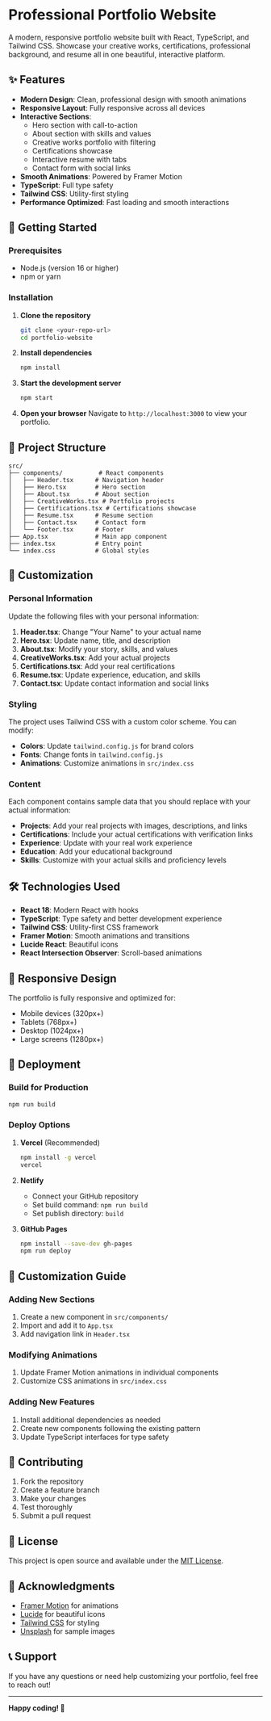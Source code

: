 # Professional Portfolio Website

A modern, responsive portfolio website built with React, TypeScript, and Tailwind CSS. Showcase your creative works, certifications, professional background, and resume all in one beautiful, interactive platform.

## ✨ Features

- **Modern Design**: Clean, professional design with smooth animations
- **Responsive Layout**: Fully responsive across all devices
- **Interactive Sections**: 
  - Hero section with call-to-action
  - About section with skills and values
  - Creative works portfolio with filtering
  - Certifications showcase
  - Interactive resume with tabs
  - Contact form with social links
- **Smooth Animations**: Powered by Framer Motion
- **TypeScript**: Full type safety
- **Tailwind CSS**: Utility-first styling
- **Performance Optimized**: Fast loading and smooth interactions

## 🚀 Getting Started

### Prerequisites

- Node.js (version 16 or higher)
- npm or yarn

### Installation

1. **Clone the repository**
   ```bash
   git clone <your-repo-url>
   cd portfolio-website
   ```

2. **Install dependencies**
   ```bash
   npm install
   ```

3. **Start the development server**
   ```bash
   npm start
   ```

4. **Open your browser**
   Navigate to `http://localhost:3000` to view your portfolio.

## 📁 Project Structure

```
src/
├── components/          # React components
│   ├── Header.tsx      # Navigation header
│   ├── Hero.tsx        # Hero section
│   ├── About.tsx       # About section
│   ├── CreativeWorks.tsx # Portfolio projects
│   ├── Certifications.tsx # Certifications showcase
│   ├── Resume.tsx      # Resume section
│   ├── Contact.tsx     # Contact form
│   └── Footer.tsx      # Footer
├── App.tsx             # Main app component
├── index.tsx           # Entry point
└── index.css           # Global styles
```

## 🎨 Customization

### Personal Information

Update the following files with your personal information:

1. **Header.tsx**: Change "Your Name" to your actual name
2. **Hero.tsx**: Update name, title, and description
3. **About.tsx**: Modify your story, skills, and values
4. **CreativeWorks.tsx**: Add your actual projects
5. **Certifications.tsx**: Add your real certifications
6. **Resume.tsx**: Update experience, education, and skills
7. **Contact.tsx**: Update contact information and social links

### Styling

The project uses Tailwind CSS with a custom color scheme. You can modify:

- **Colors**: Update `tailwind.config.js` for brand colors
- **Fonts**: Change fonts in `tailwind.config.js`
- **Animations**: Customize animations in `src/index.css`

### Content

Each component contains sample data that you should replace with your actual information:

- **Projects**: Add your real projects with images, descriptions, and links
- **Certifications**: Include your actual certifications with verification links
- **Experience**: Update with your real work experience
- **Education**: Add your educational background
- **Skills**: Customize with your actual skills and proficiency levels

## 🛠️ Technologies Used

- **React 18**: Modern React with hooks
- **TypeScript**: Type safety and better development experience
- **Tailwind CSS**: Utility-first CSS framework
- **Framer Motion**: Smooth animations and transitions
- **Lucide React**: Beautiful icons
- **React Intersection Observer**: Scroll-based animations

## 📱 Responsive Design

The portfolio is fully responsive and optimized for:

- Mobile devices (320px+)
- Tablets (768px+)
- Desktop (1024px+)
- Large screens (1280px+)

## 🚀 Deployment

### Build for Production

```bash
npm run build
```

### Deploy Options

1. **Vercel** (Recommended)
   ```bash
   npm install -g vercel
   vercel
   ```

2. **Netlify**
   - Connect your GitHub repository
   - Set build command: `npm run build`
   - Set publish directory: `build`

3. **GitHub Pages**
   ```bash
   npm install --save-dev gh-pages
   npm run deploy
   ```

## 📝 Customization Guide

### Adding New Sections

1. Create a new component in `src/components/`
2. Import and add it to `App.tsx`
3. Add navigation link in `Header.tsx`

### Modifying Animations

1. Update Framer Motion animations in individual components
2. Customize CSS animations in `src/index.css`

### Adding New Features

1. Install additional dependencies as needed
2. Create new components following the existing pattern
3. Update TypeScript interfaces for type safety

## 🤝 Contributing

1. Fork the repository
2. Create a feature branch
3. Make your changes
4. Test thoroughly
5. Submit a pull request

## 📄 License

This project is open source and available under the [MIT License](LICENSE).

## 🙏 Acknowledgments

- [Framer Motion](https://www.framer.com/motion/) for animations
- [Lucide](https://lucide.dev/) for beautiful icons
- [Tailwind CSS](https://tailwindcss.com/) for styling
- [Unsplash](https://unsplash.com/) for sample images

## 📞 Support

If you have any questions or need help customizing your portfolio, feel free to reach out!

---

**Happy coding! 🚀** 